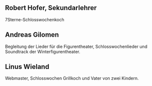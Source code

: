 ## Robert Hofer, Sekundarlehrer
7Sterne-Schlosswochenkoch

## Andreas Gilomen
Begleitung der Lieder für die Figurentheater, Schlosswochenlieder und Soundtrack der Winterfigurentheater.

## Linus Wieland
Webmaster, Schlosswochen Grillkoch und Vater von zwei Kindern.
